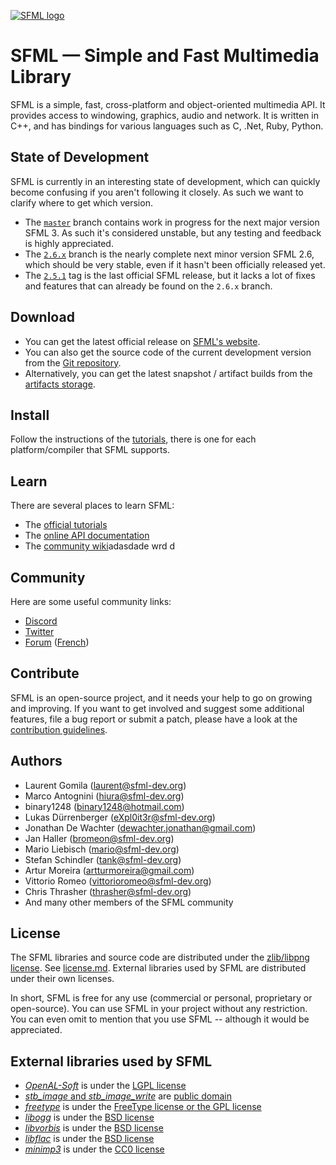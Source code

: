 [![SFML logo](https://www.sfml-dev.org/images/logo.png)](https://www.sfml-dev.org)

# SFML — Simple and Fast Multimedia Library

SFML is a simple, fast, cross-platform and object-oriented multimedia API. It provides access to windowing, graphics, audio and network. It is written in C++, and has bindings for various languages such as C, .Net, Ruby, Python.

## State of Development

SFML is currently in an interesting state of development, which can quickly become confusing if you aren't following it closely. As such we want to clarify where to get which version.

-   The [`master`](https://github.com/SFML/SFML/tree/master) branch contains work in progress for the next major version SFML 3. As such it's considered unstable, but any testing and feedback is highly appreciated.
-   The [`2.6.x`](https://github.com/SFML/SFML/tree/2.6.x) branch is the nearly complete next minor version SFML 2.6, which should be very stable, even if it hasn't been officially released yet.
-   The [`2.5.1`](https://github.com/SFML/SFML/tree/2.5.1) tag is the last official SFML release, but it lacks a lot of fixes and features that can already be found on the `2.6.x` branch.

## Download

-   You can get the latest official release on [SFML's website](https://www.sfml-dev.org/download.php).
-   You can also get the source code of the current development version from the [Git repository](https://github.com/SFML/SFML).
-   Alternatively, you can get the latest snapshot / artifact builds from the [artifacts storage](https://artifacts.sfml-dev.org/by-branch/master/).

## Install

Follow the instructions of the [tutorials](https://www.sfml-dev.org/tutorials/), there is one for each platform/compiler that SFML supports.

## Learn

There are several places to learn SFML:

-   The [official tutorials](https://www.sfml-dev.org/tutorials/)
-   The [online API documentation](https://www.sfml-dev.org/documentation/)
-   The [community wiki](https://github.com/SFML/SFML/wiki/)adasdade wrd d   

## Community

Here are some useful community links:

-   [Discord](https://discord.gg/nr4X7Fh)
-   [Twitter](https://twitter.com/sfmldev)
-   [Forum](https://en.sfml-dev.org/forums/) ([French](https://fr.sfml-dev.org/forums/))

## Contribute

SFML is an open-source project, and it needs your help to go on growing and improving. If you want to get involved and suggest some additional features, file a bug report or submit a patch, please have a look at the [contribution guidelines](https://www.sfml-dev.org/contribute.php).

## Authors

-   Laurent Gomila (laurent@sfml-dev.org)
-   Marco Antognini (hiura@sfml-dev.org)
-   binary1248 (binary1248@hotmail.com)
-   Lukas Dürrenberger (eXpl0it3r@sfml-dev.org)
-   Jonathan De Wachter (dewachter.jonathan@gmail.com)
-   Jan Haller (bromeon@sfml-dev.org)
-   Mario Liebisch (mario@sfml-dev.org)
-   Stefan Schindler (tank@sfml-dev.org)
-   Artur Moreira (artturmoreira@gmail.com)
-   Vittorio Romeo (vittorioromeo@sfml-dev.org)
-   Chris Thrasher (thrasher@sfml-dev.org)
-   And many other members of the SFML community

## License

The SFML libraries and source code are distributed under the [zlib/libpng license](https://opensource.org/licenses/Zlib). See [license.md](license.md). External libraries used by SFML are distributed under their own licenses.

In short, SFML is free for any use (commercial or personal, proprietary or open-source). You can use SFML in your project without any restriction. You can even omit to mention that you use SFML -- although it would be appreciated.

## External libraries used by SFML

-   [_OpenAL-Soft_](https://github.com/kcat/openal-soft) is under the [LGPL license](https://github.com/kcat/openal-soft/blob/master/COPYING)
-   [_stb_image_ and _stb_image_write_](https://github.com/nothings/stb) are [public domain](https://github.com/nothings/stb/blob/master/LICENSE)
-   [_freetype_](https://gitlab.freedesktop.org/freetype/freetype) is under the [FreeType license or the GPL license](https://gitlab.freedesktop.org/freetype/freetype/-/blob/master/LICENSE.TXT)
-   [_libogg_](https://gitlab.xiph.org/xiph/ogg) is under the [BSD license](https://gitlab.xiph.org/xiph/ogg/-/blob/master/COPYING)
-   [_libvorbis_](https://gitlab.xiph.org/xiph/vorbis) is under the [BSD license](https://gitlab.xiph.org/xiph/vorbis/-/blob/master/COPYING)
-   [_libflac_](https://gitlab.xiph.org/xiph/flac) is under the [BSD license](https://gitlab.xiph.org/xiph/flac/-/blob/master/COPYING.Xiph)
-   [_minimp3_](https://github.com/lieff/minimp3) is under the [CC0 license](https://github.com/lieff/minimp3/blob/master/LICENSE)
